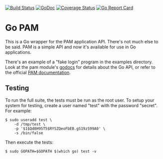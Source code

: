[![Build Status](https://travis-ci.org/msteinert/pam.svg?branch=master)](https://travis-ci.org/msteinert/pam)
[![GoDoc](https://godoc.org/github.com/msteinert/pam?status.svg)](http://godoc.org/github.com/msteinert/pam)
[![Coverage Status](https://coveralls.io/repos/msteinert/pam/badge.svg?branch=master)](https://coveralls.io/r/msteinert/pam?branch=master)
[![Go Report Card](http://goreportcard.com/badge/msteinert/pam)](http://goreportcard.com/report/msteinert/pam)

# Go PAM

This is a Go wrapper for the PAM application API. There's not much
else to be said. PAM is a simple API and now it's available for use in Go
applications.

There's an example of a "fake login" program in the examples directory.
Look at the pam module's [godocs][1] for details about the Go API, or refer
to the official [PAM documentation][2].

## Testing

To run the full suite, the tests must be run as the root user. To setup your
system for testing, create a user named "test" with the password "secret". For
example:

```
$ sudo useradd test \
    -d /tmp/test \
    -p '$1$Qd8H95T5$RYSZQeoFbEB.gS19zS99A0' \
    -s /bin/false
```

Then execute the tests:

```
$ sudo GOPATH=$GOPATH $(which go) test -v
```

[1]: http://godoc.org/github.com/msteinert/pam
[2]: http://www.kernel.org/pub/linux/libs/pam/Linux-PAM-html/adg-interface-by-app-expected.html

